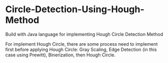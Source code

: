 # Circle-Detection-Using-Hough-Method
Build with Java language for implementing Hough Circle Detection Method

For implement Hough Circle, there are some process need to implement first before applying Hough Circle: Gray Scaling, Edge Detection (in this case using Prewitt), Binerization, then Hough Circle.

